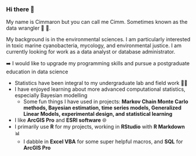 ### Hi there 🌱
<!--
- 👋 Hi, I’m @Cimm-Yeoman
- 👀 I’m interested in ...
- 🌱 I’m currently learning ...
- 💞️ I’m looking to collaborate on ...
- 📫 How to reach me ...

Cimm-Yeoman/Cimm-Yeoman is a ✨ special ✨ repository because its `README.md` (this file) appears on your GitHub profile.
You can click the Preview link to take a look at your changes.
-->

My name is Cimmaron but you can call me Cimm. Sometimes known as the data wrangler :cowboy_hat_face: :racehorse:. 

My background is in the environmental sciences. I am particularly interested in toxic marine cyanobacteria, mycology, and environmental justice. I am currently looking for work as a data analyst or database administrator.

:arrow_right: I would like to upgrade my programming skills and pursue a postgraduate education in data science 
- Statistics have been integral to my undergraduate lab and field work 👩‍🔬
- I have enjoyed learning about more advanced computational statistics, especially Bayesian modelling 
  - Some fun things I have used in projects: **Markov Chain Monte Carlo methods, Bayesian estimation, time series models, Generalized Linear Models, experimental design, and statistical learning**
- I like **ArcGIS Pro** and **ESRI software** 🌐
- I primarily use **R** for my projects, working in **RStudio** with **R Markdown** 📊
  - I dabble in **Excel VBA** for some super helpful macros, and **SQL** for **ArcGIS Pro**
